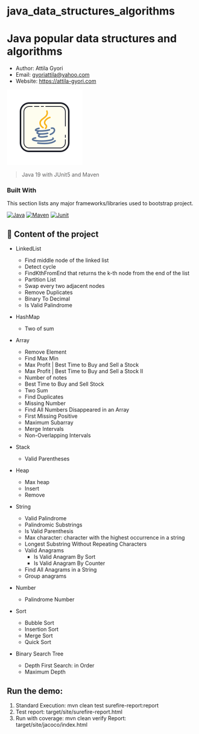 # java_data_structures_algorithms

# Java popular data structures and algorithms

- Author: Attila Gyori
- Email: gyoriattila@yahoo.com
- Website: https://attila-gyori.com

![Playwright](assets/icons8-java-200.png)

> Java 19 with JUnit5 and Maven

### Built With

This section lists any major frameworks/libraries used to bootstrap project.

[![Java][Java]][Java-url]
[![Maven][Maven]][Maven-url]
[![Junit][Junit]][Junit-url]

## 🚀 Content of the project

- LinkedList
  - Find middle node of the linked list
  - Detect cycle
  - FindKthFromEnd that returns the k-th node from the end of the list
  - Partition List
  - Swap every two adjacent nodes
  - Remove Duplicates
  - Binary To Decimal
  - Is Valid Palindrome

- HashMap
    - Two of sum
- Array
    - Remove Element
    - Find Max Min
    - Max Profit | Best Time to Buy and Sell a Stock
    - Max Profit | Best Time to Buy and Sell a Stock II
    - Number of notes
    - Best Time to Buy and Sell Stock
    - Two Sum
    - Find Duplicates
    - Missing Number
    - Find All Numbers Disappeared in an Array
    - First Missing Positive
    - Maximum Subarray
    - Merge Intervals
    - Non-Overlapping Intervals
- Stack
  - Valid Parentheses
- Heap
  - Max heap
  - Insert
  - Remove
- String
  - Valid Palindrome
  - Palindromic Substrings
  - Is Valid Parenthesis
  - Max character: character with the highest occurrence in a string
  - Longest Substring Without Repeating Characters
  - Valid Anagrams
    - Is Valid Anagram By Sort
    - Is Valid Anagram By Counter
  - Find All Anagrams in a String
  - Group anagrams
- Number
  - Palindrome Number
- Sort
  - Bubble Sort
  - Insertion Sort
  - Merge Sort
  - Quick Sort
- Binary Search Tree
  - Depth First Search: in Order
  - Maximum Depth
## Run the demo:

1. Standard Execution:
   mvn clean test surefire-report:report
2. Test report: target/site/surefire-report.html
3. Run with coverage:  mvn clean verify
   Report: target/site/jacoco/index.html


<!-- MARKDOWN LINKS & IMAGES -->
<!-- https://www.markdownguide.org/basic-syntax/#reference-style-links -->

[Maven]: https://img.shields.io/badge/Maven-8A2BE2
[Maven-url]: https://maven.apache.org/
[Java]: https://img.shields.io/badge/Java-ED8B00?style=for-the-badge&logo=openjdk&logoColor=white
[Java-url]: https://www.java.com/en/
[Junit]: https://img.shields.io/badge/JUnit5-52AA2
[Junit-url]: https://junit.org/junit5/
